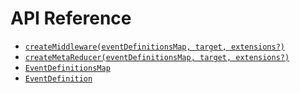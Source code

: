 # API Reference

* [`createMiddleware(eventDefinitionsMap, target, extensions?)`](create-middleware.md)
* [`createMetaReducer(eventDefinitionsMap, target, extensions?)`](create-meta-reducer.md)
* [`EventDefinitionsMap`](event-definitions-map.md)
* [`EventDefinition`](event-definition.md)
